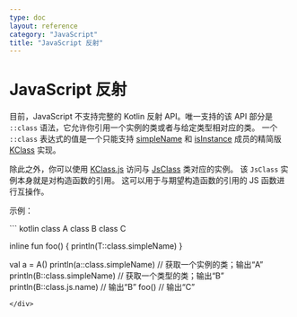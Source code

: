 ```yaml
---
type: doc
layout: reference
category: "JavaScript"
title: "JavaScript 反射"
---
```


# JavaScript 反射

目前，JavaScript 不支持完整的 Kotlin 反射 API。唯一支持的该 API 部分<!--
-->是 `::class` 语法，它允许你引用一个实例的类或者与给定类型相对应的类。
一个 `::class` 表达式的值是一个只能支持 [simpleName](https://kotlinlang.org/api/latest/jvm/stdlib/kotlin.reflect/-k-class/simple-name.html) 和
[isInstance](https://kotlinlang.org/api/latest/jvm/stdlib/kotlin.reflect/-k-class/is-instance.html) 成员<!--
-->的精简版 [KClass](https://kotlinlang.org/api/latest/jvm/stdlib/kotlin.reflect/-k-class/) 实现。

除此之外，你可以使用 [KClass.js](https://kotlinlang.org/api/latest/jvm/stdlib/kotlin.js/js.html) 访问<!--
-->与 [JsClass](https://kotlinlang.org/api/latest/jvm/stdlib/kotlin.js/-js-class/index.html) 类对应的实例。
该 `JsClass` 实例本身就是对构造函数的引用。
这可以用于与期望构造函数的引用的 JS 函数进行互操作。


示例：

<div class="sample" markdown="1" theme="idea" data-highlight-only>
``` kotlin
class A
class B
class C

inline fun <reified T> foo() {
    println(T::class.simpleName)
}

val a = A()
println(a::class.simpleName)  // 获取一个实例的类；输出“A”
println(B::class.simpleName)  // 获取一个类型的类；输出“B”
println(B::class.js.name)     // 输出“B”
foo<C>()                      // 输出“C”
```
</div>
